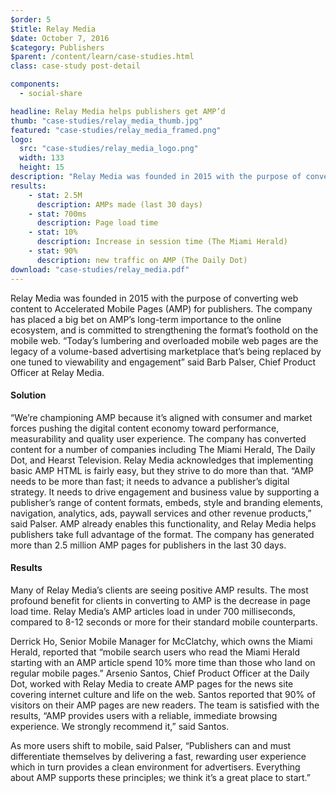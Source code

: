 ```yaml
---
$order: 5
$title: Relay Media
$date: October 7, 2016
$category: Publishers
$parent: /content/learn/case-studies.html
class: case-study post-detail

components:
  - social-share

headline: Relay Media helps publishers get AMP’d
thumb: "case-studies/relay_media_thumb.jpg"
featured: "case-studies/relay_media_framed.png"
logo:
  src: "case-studies/relay_media_logo.png"
  width: 133
  height: 15
description: "Relay Media was founded in 2015 with the purpose of converting web content to Accelerated Mobile Pages (AMP) for publishers. The company has placed a big bet on AMP’s long-term importance to the online ecosystem, and is committed to strengthening the format’s foothold on the mobile web."
results:
    - stat: 2.5M
      description: AMPs made (last 30 days)
    - stat: 700ms
      description: Page load time
    - stat: 10%
      description: Increase in session time (The Miami Herald)
    - stat: 90%
      description: new traffic on AMP (The Daily Dot)
download: "case-studies/relay_media.pdf"
---
```


<div class="img-right">
    <amp-img width="800" height="1371" layout="responsive" src="/static/img/case-studies/relay_media_framed.png"></amp-img>
</div>

Relay Media was founded in 2015 with the purpose of converting web content to Accelerated Mobile Pages (AMP) for publishers. The company has placed a big bet on AMP’s long-term importance to the online ecosystem, and is committed to strengthening the format’s foothold on the mobile web. “Today’s lumbering and overloaded mobile web pages are the legacy of a volume-based advertising marketplace that’s being replaced by one tuned to viewability and engagement” said Barb Palser, Chief Product Officer at Relay Media.

#### Solution

“We’re championing AMP because it’s aligned with consumer and market forces pushing the digital content economy toward performance, measurability and quality user experience. The company has converted content for a number of companies including The Miami Herald, The Daily Dot, and Hearst Television. Relay Media acknowledges that implementing basic AMP HTML is fairly easy, but they strive to do more than that. “AMP needs to be more than fast; it needs to advance a publisher’s digital strategy.  It needs to drive engagement and business value by supporting a publisher’s range of content formats, embeds, style and branding elements, navigation, analytics, ads, paywall services and other revenue products,” said Palser. AMP already enables this functionality, and Relay Media helps publishers take full advantage of the format. The company has generated more than 2.5 million AMP pages for publishers in the last 30 days.

#### Results

<div class="img-left">
    <amp-img width="800" height="1371" layout="responsive" src="/static/img/case-studies/relay_media_framed2.png"></amp-img>
</div>

Many of Relay Media’s clients are seeing positive AMP results. The most profound benefit for clients in converting to AMP is the decrease in page load time. Relay Media’s AMP articles load in under 700 milliseconds, compared to 8-12 seconds or more for their standard mobile counterparts.

Derrick Ho, Senior Mobile Manager for McClatchy, which owns the Miami Herald, reported that “mobile search users who read the Miami Herald starting with an AMP article spend 10% more time than those who land on regular mobile pages.” Arsenio Santos, Chief Product Officer at the Daily Dot, worked with Relay Media to create AMP pages for the news site covering internet culture and life on the web. Santos reported that 90% of visitors on their AMP pages are new readers. The team is satisfied with the results, “AMP provides users with a reliable, immediate browsing experience. We strongly recommend it,” said Santos.

As more users shift to mobile, said Palser, “Publishers can and must differentiate themselves by delivering a fast, rewarding user experience which in turn provides a clean environment for advertisers.  Everything about AMP supports these principles; we think it’s a great place to start.”
